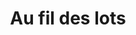 ---
title: "Au fil des lots"
url: /gonfreville-lorcher/au-fil-des-lots/
shop: magasin de campagne
---